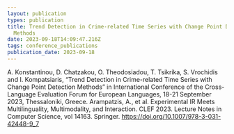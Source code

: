 ```yaml
---
layout: publication
types: publication
title: Trend Detection in Crime-related Time Series with Change Point Detection
  Methods
date: 2023-09-18T14:09:47.216Z
tags: conference_publications
publication_date: 2023-09-18
---
```

<!--StartFragment-->

A. Konstantinou, D. Chatzakou, O. Theodosiadou, T. Tsikrika, S. Vrochidis and I. Kompatsiaris, “Trend Detection in Crime-related Time Series with Change Point Detection Methods” in International Conference of the Cross-Language Evaluation Forum for European Languages, 18-21 September 2023, Thessaloniki, Greece. Arampatzis, A., et al. Experimental IR Meets Multilinguality, Multimodality, and Interaction. CLEF 2023. Lecture Notes in Computer Science, vol 14163. Springer. https://doi.org/10.1007/978-3-031-42448-9_7

<!--EndFragment-->